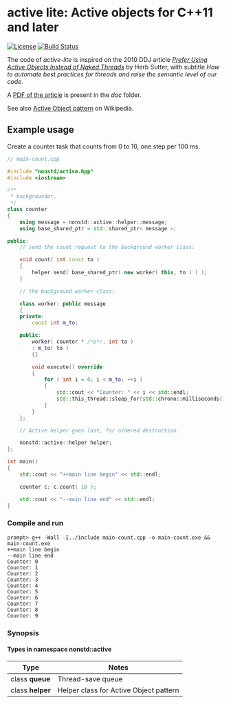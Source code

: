 # active lite: Active objects for C++11 and later

[![License](https://img.shields.io/badge/license-BSL-blue.svg)](https://opensource.org/licenses/BSL-1.0) [![Build Status](https://github.com/martinmoene/active-lite/actions/workflows/ci.yml/badge.svg)](https://github.com/martinmoene/active-lite/actions/workflows/ci.yml)

The code of _active-lite_ is inspired on the 2010 DDJ article [_Prefer Using Active Objects Instead of Naked Threads_](https://herbsutter.com/2010/07/12/effective-concurrency-prefer-using-active-objects-instead-of-naked-threads/) by Herb Sutter, with subtitle _How to automate best practices for threads and raise the semantic level of our code_.

A [PDF of the article](./doc/Sutter2010a.pdf) is present in the _doc_ folder.

See also [Active Object pattern](http://en.wikipedia.org/wiki/Active_object) on Wikipedia.

## Example usage

Create a counter task that counts from 0 to 10, one step per 100 ms.

```C++
// main-count.cpp

#include "nonstd/active.hpp"
#include <iostream>

/**
 * backgrounder.
 */
class counter
{
    using message = nonstd::active::helper::message;
    using base_shared_ptr = std::shared_ptr< message >;

public:
    // send the count request to the background worker class:

    void count( int const to )
    {
        helper.send( base_shared_ptr( new worker( this, to ) ) );
    }

    // the background worker class:

    class worker: public message
    {
    private:
        const int m_to;

    public:
        worker( counter * /*p*/, int to )
        : m_to( to )
        {}

        void execute() override
        {
            for ( int i = 0; i < m_to; ++i )
            {
                std::cout << "Counter: " << i << std::endl;
                std::this_thread::sleep_for(std::chrono::milliseconds(100));
            }
        }
    };

    // Active helper goes last, for ordered destruction.

    nonstd::active::helper helper;
};

int main()
{
    std::cout << "++main line begin" << std::endl;

    counter c; c.count( 10 );

    std::cout << "--main line end" << std::endl;
}
```

### Compile and run

```Cmd
prompt> g++ -Wall -I../include main-count.cpp -o main-count.exe && main-count.exe
++main line begin
--main line end
Counter: 0
Counter: 1
Counter: 2
Counter: 3
Counter: 4
Counter: 5
Counter: 6
Counter: 7
Counter: 8
Counter: 9
```

### Synopsis

#### Types in namespace nonstd::active

| Type             | Notes                                  |
| ---------------- | -------------------------------------- |
| class **queue**  | Thread-save queue                      |
| class **helper** | Helper class for Active Object pattern |
